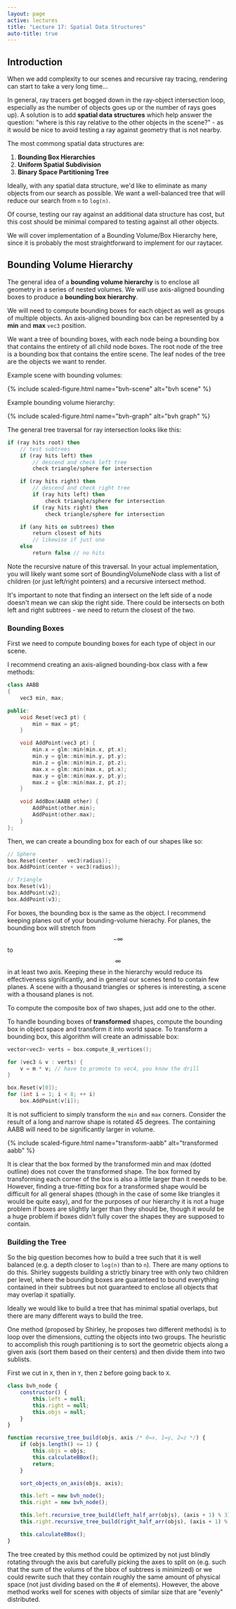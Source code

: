 ```yaml
---
layout: page
active: lectures
title: "Lecture 17: Spatial Data Structures"
auto-title: true
---
```



## Introduction

When we add complexity to our scenes and recursive ray tracing, rendering can start to take a very long time...

In general, ray tracers get bogged down in the ray-object intersection loop, especially as the number of objects goes up or the number of rays goes up).
A solution is to add **spatial data structures** which help answer the question: "where is this ray relative to the other objects in the scene?" -
as it would be nice to avoid testing a ray against geometry that is not nearby.

The most commong spatial data structures are:

1. **Bounding Box Hierarchies**
2. **Uniform Spatial Subdivision**
3. **Binary Space Partitioning Tree**

Ideally, with any spatial data structure, we'd like to eliminate as many objects from our search as possible.
We want a well-balanced tree that will reduce our search from `n` to `log(n)`.

Of course, testing our ray against an additional data structure has cost, but this cost should be minimal compared to testing against all other objects.

We will cover implementation of a Bounding Volume/Box Hierarchy here, since it is probably the most straightforward to implement for our raytacer.



## Bounding Volume Hierarchy

The general idea of a **bounding volume hierarchy** is to enclose all geometry in a series of nested volumes.
We will use axis-aligned bounding boxes to produce a **bounding box hierarchy**.

We will need to compute bounding boxes for each object as well as groups of multiple objects.
An axis-aligned bounding box can be represented by a **min** and **max** `vec3` position.

We want a tree of bounding boxes, with each node being a bounding box that contains the entirety of all child node boxes.
The root node of the tree is a bounding box that contains the entire scene.
The leaf nodes of the tree are the objects we want to render.

Example scene with bounding volumes:

{% include scaled-figure.html name="bvh-scene" alt="bvh scene" %}

Example bounding volume hierarchy:

{% include scaled-figure.html name="bvh-graph" alt="bvh graph" %}

The general tree traversal for ray intersection looks like this:

```pascal
if (ray hits root) then
    // test subtrees
    if (ray hits left) then
        // descend and check left tree
        check triangle/sphere for intersection

    if (ray hits right) then
        // descend and check right tree
        if (ray hits left) then
            check triangle/sphere for intersection
        if (ray hits right) then
            check triangle/sphere for intersection

    if (any hits on subtrees) then
        return closest of hits
        // likewise if just one
    else
        return false // no hits
```

Note the recursive nature of this traversal.
In your actual implementation, you will likely want some sort of BoundingVolumeNode class
with a list of children (or just left/right pointers) and a recursive intersect method.

It's important to note that finding an intersect on the left side of a node doesn't mean we can skip the right side.
There could be intersects on both left and right subtrees - we need to return the closest of the two.


### Bounding Boxes

First we need to compute bounding boxes for each type of object in our scene.

I recommend creating an axis-aligned bounding-box class with a few methods:

```cpp
class AABB
{
    vec3 min, max;

public:
    void Reset(vec3 pt) {
        min = max = pt;
    }

    void AddPoint(vec3 pt) {
        min.x = glm::min(min.x, pt.x);
        min.y = glm::min(min.y, pt.y);
        min.z = glm::min(min.z, pt.z);
        max.x = glm::min(max.x, pt.x);
        max.y = glm::min(max.y, pt.y);
        max.z = glm::min(max.z, pt.z);
    }

    void AddBox(AABB other) {
        AddPoint(other.min);
        AddPoint(other.max);
    }
};
```

Then, we can create a bounding box for each of our shapes like so:

```cpp
// Sphere
box.Reset(center - vec3(radius));
box.AddPoint(center + vec3(radius));
```

```cpp
// Triangle
box.Reset(v1);
box.AddPoint(v2);
box.AddPoint(v3);
```

For boxes, the bounding box is the same as the object.
I recommend keeping planes out of your bounding-volume hierachy.
For planes, the bounding box will stretch from $$-\infty$$ to $$\infty$$ in at least two axis.
Keeping these in the hierarchy would reduce its effectiveness significantly,
and in general our scenes tend to contain few planes.
A scene with a thousand triangles or spheres is interesting,
a scene with a thousand planes is not.

To compute the composite box of two shapes, just add one to the other.

To handle bounding boxes of **transformed** shapes, compute the bounding box in object space and transform it into world space.
To transform a bounding box, this algorithm will create an admissable box:

```cpp
vector<vec3> verts = box.compute_8_vertices();

for (vec3 & v : verts) {
    v = m * v; // have to promote to vec4, you know the drill
}

box.Reset(v[0]);
for (int i = 1; i < 8; ++ i)
    box.AddPoint(v[i]);
```

It is not sufficient to simply transform the `min` and `max` corners.
Consider the result of a long and narrow shape is rotated 45 degrees.
The containing AABB will need to be significantly larger in volume.

{% include scaled-figure.html name="transform-aabb" alt="transformed aabb" %}

It is clear that the box formed by the transformed min and max (dotted outline) does not cover the transformed shape.
The box formed by transforming each corner of the box is also a little larger than it needs to be.
However, finding a true-fitting box for a transformed shape would be difficult for all general shapes
(though in the case of some like triangles it would be quite easy),
and for the purposes of our hierarchy it is not a huge problem if boxes are slightly larger than they should be,
though it *would* be a huge problem if boxes didn't fully cover the shapes they are supposed to contain.


### Building the Tree

So the big question becomes how to build a tree such that it is well balanced (e.g. a depth closer to `log(n)` than to `n`).
There are many options to do this.
Shirley suggests building a strictly binary tree with only two children per level, where the bounding boxes are guaranteed to bound everything contained in their subtrees
but not guaranteed to enclose all objects that may overlap it spatially.

Ideally we would like to build a tree that has minimal spatial overlaps, but there are many different ways to build the tree.

One method (proposed by Shirley, he proposes two different methods) is to loop over the dimensions, cutting the objects into two groups.
The heuristic to accomplish this rough partitioning is to sort the geometric objects along a given axis (sort them based on their centers)
and then divide them into two sublists.

First we cut in `X`, then in `Y`, then `Z` before going back to `X`.

```javascript
class bvh_node {
    constructor() {
        this.left = null;
        this.right = null;
        this.objs = null;
    }
}

function recursive_tree_build(objs, axis /* 0=x, 1=y, 2=z */) {
    if (objs.length() <= 1) {
        this.objs = objs;
        this.calculateBBox();
        return;
    }

    sort_objects_on_axis(objs, axis);

    this.left = new bvh_node();
    this.right = new bvh_node();

    this.left.recursive_tree_build(left_half_arr(objs), (axis + 1) % 3);
    this.right.recursive_tree_build(right_half_arr(objs), (axis + 1) % 3);

    this.calculateBBox();
}
```

The tree created by this method could be optimized by not just blindly rotating through the axis but carefully picking the axes to split on
(e.g. such that the sum of the volums of the bbox of subtrees is minimized)
or we could rewrite such that they contain roughly the same amount of physical space
(not just dividing based on the # of elements).
However, the above method works well for scenes with objects of similar size that are "evenly" distributed.
